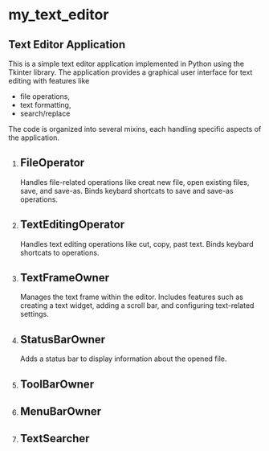 # my_text_editor

Text Editor Application
-
This is a simple text editor application implemented in Python using the Tkinter library. The application provides a graphical user interface for text editing with features like 
- file operations, 
- text formatting, 
- search/replace

The code is organized into several mixins, each handling specific aspects of the application.

1. FileOperator
   -
   Handles file-related operations like creat new file, open existing files, save, and save-as. Binds keybard shortcats to save and save-as operations.
3. TextEditingOperator
   -
   Handles text editing operations like cut, copy, past text. Binds keybard shortcats to operations.
4. TextFrameOwner
   -
   Manages the text frame within the editor. Includes features such as creating a text widget, adding a scroll bar, and configuring text-related settings.
5. StatusBarOwner
   -
   Adds a status bar to display information about the opened file.
7. ToolBarOwner
   -
8. MenuBarOwner
   -
9. TextSearcher
   -
